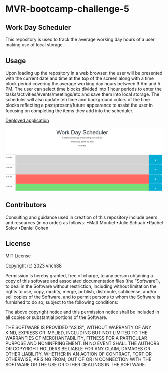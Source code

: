 # MVR-bootcamp-challenge-5
## Work Day Scheduler
This repository is used to track the average working day hours of a user making use of local storage.

## Usage
Upon loading up the repository in a web browser, the user will be presented with the current date and time at the top of the screen along with a time block period covering the average working day hours between 9 Am and 5 PM. The user can select time blocks divided into 1 hour periods to enter the tasks/activities/events/meetings/etc and save them into local storage. The scheduler will also update teh time and background colors of the time blocks reflecting a past/present/future appearance to assist the user in focusing on completing the items they add into the scheduler. 

[Deployed application](https://vrich88.github.io/MVR-bootcamp-challenge-5/)

![screenshot](./assets/images/Screenshot.png)

## Contributors
Consulting and guidance used in creation of this repository include peers and resources (in no order) as follows:
    •Matt Montiel 
    •Julie Schuab 
    •Rachel Solov
    •Daniel Cohen

## License
MIT License

Copyright (c) 2023 vrich88

Permission is hereby granted, free of charge, to any person obtaining a copy
of this software and associated documentation files (the "Software"), to deal
in the Software without restriction, including without limitation the rights
to use, copy, modify, merge, publish, distribute, sublicense, and/or sell
copies of the Software, and to permit persons to whom the Software is
furnished to do so, subject to the following conditions:

The above copyright notice and this permission notice shall be included in all
copies or substantial portions of the Software.

THE SOFTWARE IS PROVIDED "AS IS", WITHOUT WARRANTY OF ANY KIND, EXPRESS OR
IMPLIED, INCLUDING BUT NOT LIMITED TO THE WARRANTIES OF MERCHANTABILITY,
FITNESS FOR A PARTICULAR PURPOSE AND NONINFRINGEMENT. IN NO EVENT SHALL THE
AUTHORS OR COPYRIGHT HOLDERS BE LIABLE FOR ANY CLAIM, DAMAGES OR OTHER
LIABILITY, WHETHER IN AN ACTION OF CONTRACT, TORT OR OTHERWISE, ARISING FROM,
OUT OF OR IN CONNECTION WITH THE SOFTWARE OR THE USE OR OTHER DEALINGS IN THE
SOFTWARE.
